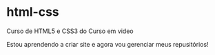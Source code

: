 # html-css
 Curso de HTML5 e CSS3 do Curso em video

Estou  aprendendo a criar site e agora vou gerenciar meus repusitórios!
